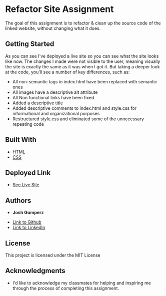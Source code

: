 # Refactor Site Assignment

The goal of this assignment is to refactor & clean up the source code of the linked website, without changing what it does. 

## Getting Started

As you can see I've deployed a live site so you can see what the site looks like now. The changes I made were not visible to the user, meaning visually the site is exactly the same as it was when I got it. But taking a deeper look at the code, you'll see a number of key differences, such as:
- All non-semantic tags in index.html have been replaced with semantic ones
- All images have a descriptive alt attribute
- All Non functional links have been fixed
- Added a descriptive title
- Added descriptive comments to index.html and style.css for informational and organizational purposes
- Restructured style.css and eliminated some of the unnecessary repeating code

## Built With

* [HTML](https://developer.mozilla.org/en-US/docs/Web/HTML)
* [CSS](https://developer.mozilla.org/en-US/docs/Web/CSS)

## Deployed Link

* [See Live Site](https://joshgumperz.github.io/refactor-site-assignment-/)


## Authors

* **Josh Gumperz** 

- [Link to Github](https://github.com/JoshGumperz)
- [Link to LinkedIn](https://www.linkedin.com/in/josh-gumperz-8706a8185/)

## License

This project is licensed under the MIT License 

## Acknowledgments

* I'd like to acknowledge my classmates for helping and inspiring me through the process of completing this assignment.